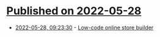 # [Published on 2022-05-28](index.md)

* [2022-05-28, 09:23:30](https://news.ycombinator.com/item?id=31538874) - [Low-code online store builder](https://selldone.com)
